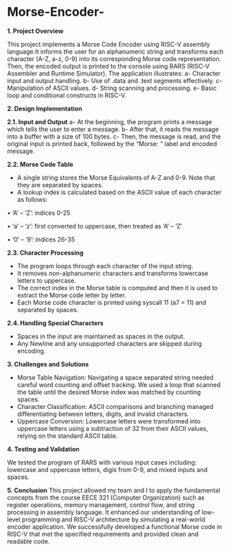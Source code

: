 # Morse-Encoder-

**1. Project Overview**

This project implements a Morse Code Encoder using RISC-V assembly language.It informs the user for an alphanumeric string and transforms each character (A-Z, a-z, 0-9) into its corresponding Morse code representation. Then, the encoded output is printed to the console
using RARS (RISC-V Assembler and Runtime Simulator).
The application illustrates:
a- Character input and output handling.
b- Use of .data and .text segments effectively.
c- Manipulation of ASCII values.
d- String scanning and processing.
e- Basic loop and conditional constructs in RISC-V.

**2. Design Implementation**

**2.1. Input and Output**
a- At the beginning, the program prints a message which tells the user to enter a message.
b- After that, it reads the message into a buffer with a size of 100 bytes.
c- Then, the message is read, and the original input is printed back, followed by the
“Morse: “ label and encoded message.

**2.2. Morse Code Table**
- A single string stores the Morse Equivalents of A-Z and 0-9. Note that they are separated by spaces.
- A lookup index is calculated based on the ASCII value of each character as follows:

• ‘A’ – ‘Z’: indices 0-25

• ‘a’ – ‘z’: first converted to uppercase, then treated as ‘A’ – ‘Z’

• ‘0’ – ‘9’: indices 26-35

**2.3. Character Processing**
- The program loops through each character of the input string.
- It removes non-alphanumeric characters and transforms lowercase letters to uppercase.
- The correct index in the Morse table is computed and then it is used to extract the Morse code letter by letter.
- Each Morse code character is printed using syscall 11 (a7 = 11) and separated by spaces.

**2.4. Handling Special Characters**
- Spaces in the input are maintained as spaces in the output.
- Any Newline and any unsupported characters are skipped during encoding.

**3. Challenges and Solutions**
- Morse Table Navigation:
Navigating a space separated string needed careful word counting and offset tracking.
We used a loop that scanned the table until the desired Morse index was matched by counting spaces.
- Character Classification:
ASCII comparisons and branching managed differentiating between letters, digits, and invalid characters.
- Uppercase Conversion:
Lowercase letters were transformed into uppercase letters using a subtraction of 32 from their ASCII values, relying on the standard ASCII table.

**4. Testing and Validation**

We tested the program of RARS with various input cases including: lowercase and uppercase letters, digis from 0-9, and mixed inputs and spaces.

**5. Conclusion**
This project allowed my team and I to apply the fundamental concepts from the course EECE 321 (Computer Organization) such as register operations, memory management, control flow, and string processing in assembly language. It enhanced our understanding of low-level programming and RISC-V architecture by simulating a real-world encoder application. We successfully developed a functional Morse code in RISC-V that met the specified requirements and provided clean and readable code.
